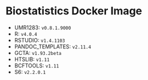 # Biostatistics Docker Image

* UMR1283: `v0.8.1.9000`  
* R: `v4.0.4`  
* RSTUDIO: `v1.4.1103`  
* PANDOC_TEMPLATES: `v2.11.4`  
* GCTA: `v1.93.2beta`  
* HTSLIB: `v1.11`  
* BCFTOOLS: `v1.11`  
* S6: `v2.2.0.1`  
